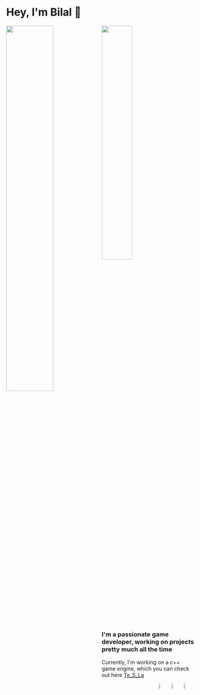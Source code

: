 # Hey, I'm Bilal 👋

<img align="left" width="50%" src="https://github-readme-stats.vercel.app/api?username=Bilal-A-G&count_private=true&show_icons=true&theme=dark"/>
<img width="40%" src="https://github-readme-stats.vercel.app/api/top-langs/?username=Bilal-A-G&layout=compact&theme=dark"/>

&emsp;

### I'm a passionate game developer, working on projects pretty much all the time

Currently, I'm working on a c++ game engine, which you can check out here [Te_S_La](https://github.com/Bilal-A-G/Te_S_La)

<img width="6%" align="right" src="https://img.shields.io/badge/c%23-%23239120.svg?style=for-the-badge&logo=c-sharp&logoColor=white"/>
<img width="6%" align="right" src="https://img.shields.io/badge/unity-%23000000.svg?style=for-the-badge&logo=unity&logoColor=white"/>
<img width="6%" align="right" src="https://img.shields.io/badge/C%2B%2B-00599C?style=for-the-badge&logo=c%2B%2B&logoColor=white"/>
